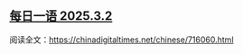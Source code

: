 <!--1740947145000-->
[每日一语 2025.3.2](https://chinadigitaltimes.net/chinese/716226.html)
------

<p>阅读全文：<a href="https://chinadigitaltimes.net/chinese/716060.html">https://chinadigitaltimes.net/chinese/716060.html</a></p><p><img decoding="async" src="data:image/svg+xml,%3Csvg%20xmlns='http://www.w3.org/2000/svg'%20viewBox='0%200%200%200'%3E%3C/svg%3E" alt="" data-lazy-src="https://chinadigitaltimes.net/chinese/files/2025/03/3.2.jpg"><noscript><img decoding="async" src="https://chinadigitaltimes.net/chinese/files/2025/03/3.2.jpg" alt=""></noscript></p><div class="addtoany_share_save_container addtoany_content addtoany_content_bottom"><div class="a2a_kit a2a_kit_size_32 addtoany_list" data-a2a-url="https://chinadigitaltimes.net/chinese/716226.html" data-a2a-title="每日一语 2025.3.2"><a class="a2a_button_facebook" href="https://www.addtoany.com/add_to/facebook?linkurl=https%3A%2F%2Fchinadigitaltimes.net%2Fchinese%2F716226.html&amp;linkname=%E6%AF%8F%E6%97%A5%E4%B8%80%E8%AF%AD%202025.3.2" title="Facebook" rel="nofollow noopener" target="_blank"></a><a class="a2a_button_twitter" href="https://www.addtoany.com/add_to/twitter?linkurl=https%3A%2F%2Fchinadigitaltimes.net%2Fchinese%2F716226.html&amp;linkname=%E6%AF%8F%E6%97%A5%E4%B8%80%E8%AF%AD%202025.3.2" title="Twitter" rel="nofollow noopener" target="_blank"></a><a class="a2a_button_telegram" href="https://www.addtoany.com/add_to/telegram?linkurl=https%3A%2F%2Fchinadigitaltimes.net%2Fchinese%2F716226.html&amp;linkname=%E6%AF%8F%E6%97%A5%E4%B8%80%E8%AF%AD%202025.3.2" title="Telegram" rel="nofollow noopener" target="_blank"></a><a class="a2a_button_reddit" href="https://www.addtoany.com/add_to/reddit?linkurl=https%3A%2F%2Fchinadigitaltimes.net%2Fchinese%2F716226.html&amp;linkname=%E6%AF%8F%E6%97%A5%E4%B8%80%E8%AF%AD%202025.3.2" title="Reddit" rel="nofollow noopener" target="_blank"></a><a class="a2a_button_whatsapp" href="https://www.addtoany.com/add_to/whatsapp?linkurl=https%3A%2F%2Fchinadigitaltimes.net%2Fchinese%2F716226.html&amp;linkname=%E6%AF%8F%E6%97%A5%E4%B8%80%E8%AF%AD%202025.3.2" title="WhatsApp" rel="nofollow noopener" target="_blank"></a><a class="a2a_button_email" href="https://www.addtoany.com/add_to/email?linkurl=https%3A%2F%2Fchinadigitaltimes.net%2Fchinese%2F716226.html&amp;linkname=%E6%AF%8F%E6%97%A5%E4%B8%80%E8%AF%AD%202025.3.2" title="Email" rel="nofollow noopener" target="_blank"></a><a class="a2a_button_copy_link" href="https://www.addtoany.com/add_to/copy_link?linkurl=https%3A%2F%2Fchinadigitaltimes.net%2Fchinese%2F716226.html&amp;linkname=%E6%AF%8F%E6%97%A5%E4%B8%80%E8%AF%AD%202025.3.2" title="Copy Link" rel="nofollow noopener" target="_blank"></a><a class="a2a_dd addtoany_share_save addtoany_share" href="https://www.addtoany.com/share"></a></div></div>
